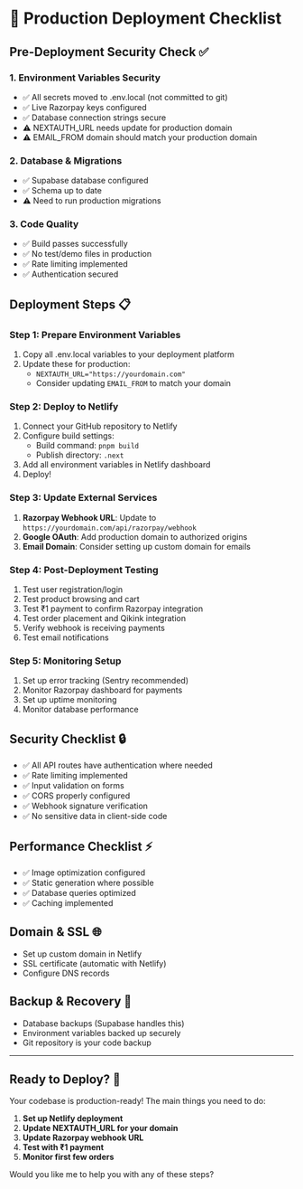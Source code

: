 # 🚀 Production Deployment Checklist

## Pre-Deployment Security Check ✅

### 1. Environment Variables Security
- ✅ All secrets moved to .env.local (not committed to git)
- ✅ Live Razorpay keys configured
- ✅ Database connection strings secure
- ⚠️  NEXTAUTH_URL needs update for production domain
- ⚠️  EMAIL_FROM domain should match your production domain

### 2. Database & Migrations
- ✅ Supabase database configured
- ✅ Schema up to date
- ⚠️  Need to run production migrations

### 3. Code Quality
- ✅ Build passes successfully
- ✅ No test/demo files in production
- ✅ Rate limiting implemented
- ✅ Authentication secured

## Deployment Steps 📋

### Step 1: Prepare Environment Variables
1. Copy all .env.local variables to your deployment platform
2. Update these for production:
   - `NEXTAUTH_URL="https://yourdomain.com"`
   - Consider updating `EMAIL_FROM` to match your domain

### Step 2: Deploy to Netlify
1. Connect your GitHub repository to Netlify
2. Configure build settings:
   - Build command: `pnpm build`
   - Publish directory: `.next`
3. Add all environment variables in Netlify dashboard
4. Deploy!

### Step 3: Update External Services
1. **Razorpay Webhook URL**: Update to `https://yourdomain.com/api/razorpay/webhook`
2. **Google OAuth**: Add production domain to authorized origins
3. **Email Domain**: Consider setting up custom domain for emails

### Step 4: Post-Deployment Testing
1. Test user registration/login
2. Test product browsing and cart
3. Test ₹1 payment to confirm Razorpay integration
4. Test order placement and Qikink integration
5. Verify webhook is receiving payments
6. Test email notifications

### Step 5: Monitoring Setup
1. Set up error tracking (Sentry recommended)
2. Monitor Razorpay dashboard for payments
3. Set up uptime monitoring
4. Monitor database performance

## Security Checklist 🔒

- ✅ All API routes have authentication where needed
- ✅ Rate limiting implemented
- ✅ Input validation on forms
- ✅ CORS properly configured
- ✅ Webhook signature verification
- ✅ No sensitive data in client-side code

## Performance Checklist ⚡

- ✅ Image optimization configured
- ✅ Static generation where possible
- ✅ Database queries optimized
- ✅ Caching implemented

## Domain & SSL 🌐

- Set up custom domain in Netlify
- SSL certificate (automatic with Netlify)
- Configure DNS records

## Backup & Recovery 💾

- Database backups (Supabase handles this)
- Environment variables backed up securely
- Git repository is your code backup

---

## Ready to Deploy? 🎯

Your codebase is production-ready! The main things you need to do:

1. **Set up Netlify deployment**
2. **Update NEXTAUTH_URL for your domain**
3. **Update Razorpay webhook URL**
4. **Test with ₹1 payment**
5. **Monitor first few orders**

Would you like me to help you with any of these steps?